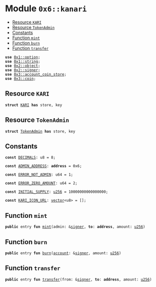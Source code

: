 
<a name="0x6_kanari"></a>

# Module `0x6::kanari`



-  [Resource `KARI`](#0x6_kanari_KARI)
-  [Resource `TokenAdmin`](#0x6_kanari_TokenAdmin)
-  [Constants](#@Constants_0)
-  [Function `mint`](#0x6_kanari_mint)
-  [Function `burn`](#0x6_kanari_burn)
-  [Function `transfer`](#0x6_kanari_transfer)


<pre><code><b>use</b> <a href="">0x1::option</a>;
<b>use</b> <a href="">0x1::string</a>;
<b>use</b> <a href="">0x2::object</a>;
<b>use</b> <a href="">0x2::signer</a>;
<b>use</b> <a href="">0x3::account_coin_store</a>;
<b>use</b> <a href="">0x3::coin</a>;
</code></pre>



<a name="0x6_kanari_KARI"></a>

## Resource `KARI`



<pre><code><b>struct</b> <a href="kanari.md#0x6_kanari_KARI">KARI</a> <b>has</b> store, key
</code></pre>



<a name="0x6_kanari_TokenAdmin"></a>

## Resource `TokenAdmin`



<pre><code><b>struct</b> <a href="kanari.md#0x6_kanari_TokenAdmin">TokenAdmin</a> <b>has</b> store, key
</code></pre>



<a name="@Constants_0"></a>

## Constants


<a name="0x6_kanari_DECIMALS"></a>



<pre><code><b>const</b> <a href="kanari.md#0x6_kanari_DECIMALS">DECIMALS</a>: u8 = 8;
</code></pre>



<a name="0x6_kanari_ADMIN_ADDRESS"></a>



<pre><code><b>const</b> <a href="kanari.md#0x6_kanari_ADMIN_ADDRESS">ADMIN_ADDRESS</a>: <b>address</b> = 0x6;
</code></pre>



<a name="0x6_kanari_ERROR_NOT_ADMIN"></a>



<pre><code><b>const</b> <a href="kanari.md#0x6_kanari_ERROR_NOT_ADMIN">ERROR_NOT_ADMIN</a>: u64 = 1;
</code></pre>



<a name="0x6_kanari_ERROR_ZERO_AMOUNT"></a>



<pre><code><b>const</b> <a href="kanari.md#0x6_kanari_ERROR_ZERO_AMOUNT">ERROR_ZERO_AMOUNT</a>: u64 = 2;
</code></pre>



<a name="0x6_kanari_INITIAL_SUPPLY"></a>



<pre><code><b>const</b> <a href="kanari.md#0x6_kanari_INITIAL_SUPPLY">INITIAL_SUPPLY</a>: <a href="">u256</a> = 10000000000000000;
</code></pre>



<a name="0x6_kanari_KARI_ICON_URL"></a>



<pre><code><b>const</b> <a href="kanari.md#0x6_kanari_KARI_ICON_URL">KARI_ICON_URL</a>: <a href="">vector</a>&lt;u8&gt; = [];
</code></pre>



<a name="0x6_kanari_mint"></a>

## Function `mint`



<pre><code><b>public</b> entry <b>fun</b> <a href="kanari.md#0x6_kanari_mint">mint</a>(admin: &<a href="">signer</a>, <b>to</b>: <b>address</b>, amount: <a href="">u256</a>)
</code></pre>



<a name="0x6_kanari_burn"></a>

## Function `burn`



<pre><code><b>public</b> entry <b>fun</b> <a href="kanari.md#0x6_kanari_burn">burn</a>(<a href="">account</a>: &<a href="">signer</a>, amount: <a href="">u256</a>)
</code></pre>



<a name="0x6_kanari_transfer"></a>

## Function `transfer`



<pre><code><b>public</b> entry <b>fun</b> <a href="">transfer</a>(from: &<a href="">signer</a>, <b>to</b>: <b>address</b>, amount: <a href="">u256</a>)
</code></pre>
